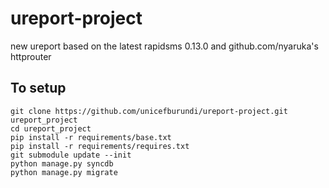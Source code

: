 ureport-project
===============

new ureport based on the latest rapidsms 0.13.0 and github.com/nyaruka's httprouter

To setup
--------

    git clone https://github.com/unicefburundi/ureport-project.git ureport_project
    cd ureport_project
    pip install -r requirements/base.txt
    pip install -r requirements/requires.txt
    git submodule update --init
    python manage.py syncdb
    python manage.py migrate 

